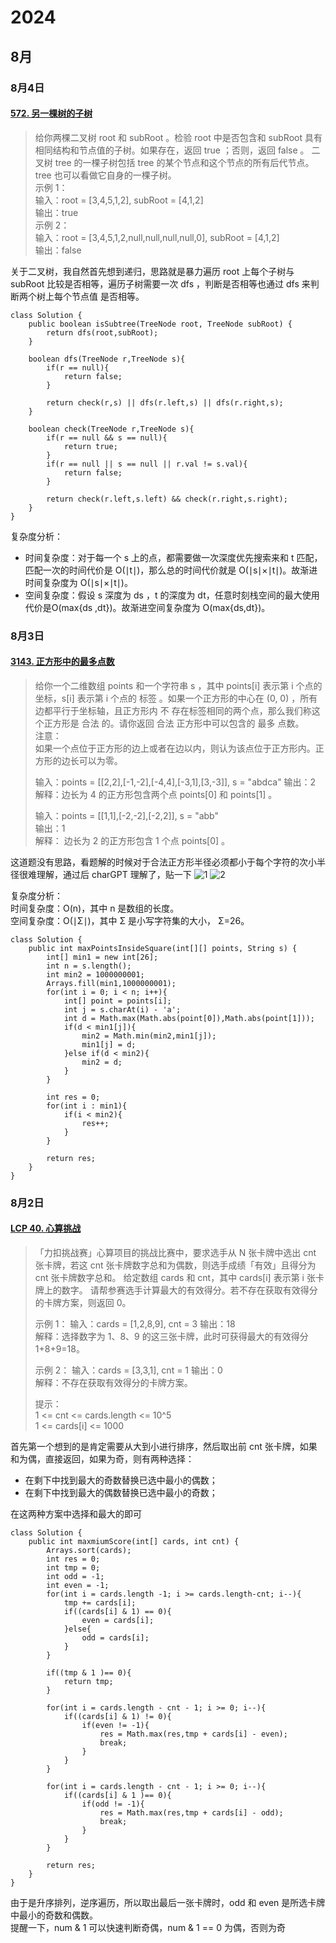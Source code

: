 # 2024
## 8月
### 8月4日
#### [572. 另一棵树的子树](https://leetcode.cn/problems/subtree-of-another-tree/description/?envType=daily-question&envId=2024-08-04)
>给你两棵二叉树 root 和 subRoot 。检验 root 中是否包含和 subRoot 具有相同结构和节点值的子树。如果存在，返回 true ；否则，返回 false 。
>二叉树 tree 的一棵子树包括 tree 的某个节点和这个节点的所有后代节点。tree 也可以看做它自身的一棵子树。        
> 示例 1：     
> 输入：root = [3,4,5,1,2], subRoot = [4,1,2]      
> 输出：true       
> 示例 2：     
> 输入：root = [3,4,5,1,2,null,null,null,null,0], subRoot = [4,1,2]        
> 输出：false

关于二叉树，我自然首先想到递归，思路就是暴力遍历 root 上每个子树与 subRoot 比较是否相等，遍历子树需要一次 dfs ，判断是否相等也通过 dfs 来判断两个树上每个节点值
是否相等。

    class Solution {
        public boolean isSubtree(TreeNode root, TreeNode subRoot) {
            return dfs(root,subRoot);
        }
    
        boolean dfs(TreeNode r,TreeNode s){
            if(r == null){
                return false;
            }
    
            return check(r,s) || dfs(r.left,s) || dfs(r.right,s);
        }
    
        boolean check(TreeNode r,TreeNode s){
            if(r == null && s == null){
                return true;
            }
            if(r == null || s == null || r.val != s.val){
                return false;
            }
    
            return check(r.left,s.left) && check(r.right,s.right);
        }
    }
复杂度分析：
- 时间复杂度：对于每一个 s 上的点，都需要做一次深度优先搜索来和 t 匹配，匹配一次的时间代价是 O(∣t∣)，那么总的时间代价就是 O(∣s∣×∣t∣)。故渐进时间复杂度为 O(∣s∣×∣t∣)。
- 空间复杂度：假设 s 深度为 ds ，t 的深度为 dt，任意时刻栈空间的最大使用代价是O(max{ds ,dt})。故渐进空间复杂度为 O(max{ds,dt})。
### 8月3日
#### [3143. 正方形中的最多点数](https://leetcode.cn/problems/maximum-points-inside-the-square/?envType=daily-question&envId=2024-08-03)
>给你一个二维数组 points 和一个字符串 s ，其中 points[i] 表示第 i 个点的坐标，s[i] 表示第 i 个点的 标签 。如果一个正方形的中心在 (0, 0) ，所有边都平行于坐标轴，且正方形内 不 存在标签相同的两个点，那么我们称这个正方形是 合法 的。请你返回 合法 正方形中可以包含的 最多 点数。  
>注意：    
>如果一个点位于正方形的边上或者在边以内，则认为该点位于正方形内。正方形的边长可以为零。
>
>输入：points = [[2,2],[-1,-2],[-4,4],[-3,1],[3,-3]], s = "abdca"  输出：2    
> 解释：边长为 4 的正方形包含两个点 points[0] 和 points[1] 。
>
> 输入：points = [[1,1],[-2,-2],[-2,2]], s = "abb"     
> 输出：1  
> 解释： 边长为 2 的正方形包含 1 个点 points[0] 。

这道题没有思路，看题解的时候对于合法正方形半径必须都小于每个字符的次小半径很难理解，通过后 charGPT 理解了，贴一下
![1](_media/img.jpg)
![2](_media/img_1.jpg)

复杂度分析：   
时间复杂度：O(n)，其中 n 是数组的长度。     
空间复杂度：O(∣Σ∣)，其中 Σ 是小写字符集的大小， Σ=26。

    class Solution {
        public int maxPointsInsideSquare(int[][] points, String s) {
            int[] min1 = new int[26];
            int n = s.length();
            int min2 = 1000000001;
            Arrays.fill(min1,1000000001);
            for(int i = 0; i < n; i++){
                int[] point = points[i];
                int j = s.charAt(i) - 'a';
                int d = Math.max(Math.abs(point[0]),Math.abs(point[1]));
                if(d < min1[j]){
                    min2 = Math.min(min2,min1[j]);
                    min1[j] = d;
                }else if(d < min2){
                    min2 = d;
                }
            }
    
            int res = 0;
            for(int i : min1){
                if(i < min2){
                    res++;
                }
            }
    
            return res;
        }
    }
### 8月2日
#### [LCP 40. 心算挑战](https://leetcode.cn/problems/uOAnQW/?envType=daily-question&envId=2024-08-01)
>「力扣挑战赛」心算项目的挑战比赛中，要求选手从 N 张卡牌中选出 cnt 张卡牌，若这 cnt 张卡牌数字总和为偶数，则选手成绩「有效」且得分为 cnt 张卡牌数字总和。 给定数组 cards 和 cnt，其中 cards[i] 表示第 i 张卡牌上的数字。 请帮参赛选手计算最大的有效得分。若不存在获取有效得分的卡牌方案，则返回 0。
> 
>示例 1：
>输入：cards = [1,2,8,9], cnt = 3 
>输出：18  
>解释：选择数字为 1、8、9 的这三张卡牌，此时可获得最大的有效得分 1+8+9=18。
>
>示例 2：
>输入：cards = [3,3,1], cnt = 1
>输出：0   
>解释：不存在获取有效得分的卡牌方案。     
> 
>提示：    
>1 <= cnt <= cards.length <= 10^5   
>1 <= cards[i] <= 1000

首先第一个想到的是肯定需要从大到小进行排序，然后取出前 cnt 张卡牌，如果和为偶，直接返回，如果为奇，则有两种选择：

- 在剩下中找到最大的奇数替换已选中最小的偶数；
- 在剩下中找到最大的偶数替换已选中最小的奇数；

在这两种方案中选择和最大的即可

    class Solution {
        public int maxmiumScore(int[] cards, int cnt) {
            Arrays.sort(cards);
            int res = 0;
            int tmp = 0;
            int odd = -1;
            int even = -1;
            for(int i = cards.length -1; i >= cards.length-cnt; i--){
                tmp += cards[i];
                if((cards[i] & 1) == 0){
                    even = cards[i];
                }else{
                    odd = cards[i];
                }
            }
    
            if((tmp & 1 )== 0){
                return tmp;
            }
    
            for(int i = cards.length - cnt - 1; i >= 0; i--){
                if((cards[i] & 1) != 0){
                    if(even != -1){
                        res = Math.max(res,tmp + cards[i] - even);
                        break;
                    }
                }
            }
    
            for(int i = cards.length - cnt - 1; i >= 0; i--){
                if((cards[i] & 1 )== 0){
                    if(odd != -1){
                        res = Math.max(res,tmp + cards[i] - odd);
                        break;
                    }
                }
            }
    
            return res;
        }
    }

由于是升序排列，逆序遍历，所以取出最后一张卡牌时，odd 和 even 是所选卡牌中最小的奇数和偶数。     
提醒一下，num & 1 可以快速判断奇偶，num & 1 == 0 为偶，否则为奇